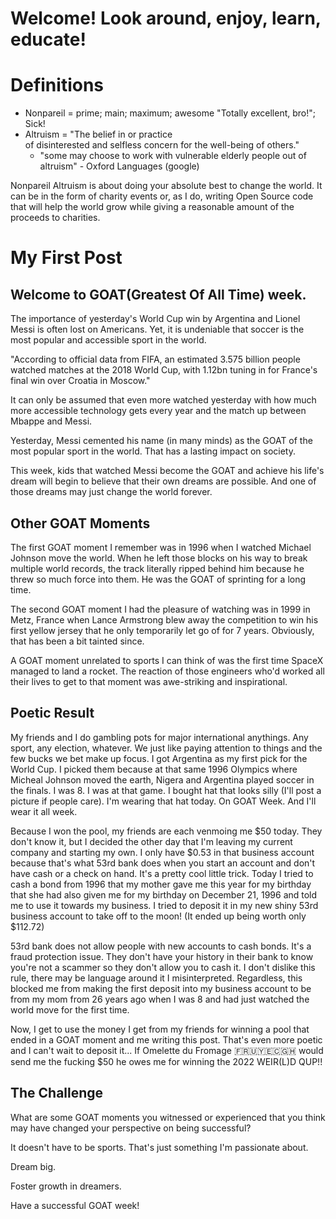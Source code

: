 # Welcome! Look around, enjoy, learn, educate!

# Definitions
- Nonpareil = prime; main; maximum; awesome "Totally excellent, bro!"; Sick! 
- Altruism = "The belief in or practice of disinterested and selfless concern for the well-being of others."
	- "some may choose to work with vulnerable elderly people out of altruism" - Oxford Languages (google)

Nonpareil Altruism is about doing your absolute best to change the world. It can be in the form of charity events or, as I do, writing Open Source code that will help the world grow while giving a reasonable amount of the proceeds to charities.  

# My First Post

## Welcome to GOAT(Greatest Of All Time) week.

The importance of yesterday's World Cup win by Argentina and Lionel Messi is often lost on Americans. Yet, it is undeniable that soccer is the most popular and accessible sport in the world.

"According to official data from FIFA, an estimated 3.575 billion people watched matches at the 2018 World Cup, with 1.12bn tuning in for France's final win over Croatia in Moscow."

It can only be assumed that even more watched yesterday with how much more accessible technology gets every year and the match up between Mbappe and Messi.

Yesterday, Messi cemented his name (in many minds) as the GOAT of the most popular sport in the world. That has a lasting impact on society.

This week, kids that watched Messi become the GOAT and achieve his life's dream will begin to believe that their own dreams are possible. And one of those dreams may just change the world forever.

## Other GOAT Moments

The first GOAT moment I remember was in 1996 when I watched Michael Johnson move the world. When he left those blocks on his way to break multiple world records, the track literally ripped behind him because he threw so much force into them. He was the GOAT of sprinting for a long time.

The second GOAT moment I had the pleasure of watching was in 1999 in Metz, France when Lance Armstrong blew away the competition to win his first yellow jersey that he only temporarily let go of for 7 years. Obviously, that has been a bit tainted since.

A GOAT moment unrelated to sports I can think of was the first time SpaceX managed to land a rocket. The reaction of those engineers who'd worked all their lives to get to that moment was awe-striking and inspirational.

## Poetic Result

My friends and I do gambling pots for major international anythings. Any sport, any election, whatever. We just like paying attention to things and the few bucks we bet make up focus. I got Argentina as my first pick for the World Cup. I picked them because at that same 1996 Olympics where Micheal Johnson moved the earth, Nigera and Argentina played soccer in the finals. I was 8. I was at that game. I bought hat that looks silly (I'll post a picture if people care). I'm wearing that hat today. On GOAT Week. And I'll wear it all week.

Because I won the pool, my friends are each venmoing me $50 today. They don't know it, but I decided the other day that I'm leaving my current company and starting my own. I only have $0.53 in that business account because that's what 53rd bank does when you start an account and don't have cash or a check on hand. It's a pretty cool little trick. Today I tried to cash a bond from 1996 that my mother gave me this year for my birthday that she had also given me for my birthday on December 21, 1996 and told me to use it towards my business. I tried to deposit it in my new shiny 53rd business account to take off to the moon! (It ended up being worth only $112.72)

53rd bank does not allow people with new accounts to cash bonds. It's a fraud protection issue. They don't have your history in their bank to know you're not a scammer so they don't allow you to cash it. I don't dislike this rule, there may be language around it I misinterpreted. Regardless, this blocked me from making the first deposit into my business account to be from my mom from 26 years ago when I was 8 and had just watched the world move for the first time.

Now, I get to use the money I get from my friends for winning a pool that ended in a GOAT moment and me writing this post. That's even more poetic and I can't wait to deposit it... If Omelette du Fromage 🇫🇷🇺🇾🇪🇨🇬🇭 would send me the fucking $50 he owes me for winning the 2022 WEIR(L)D QUP!!

## The Challenge

What are some GOAT moments you witnessed or experienced that you think may have changed your perspective on being successful?

It doesn't have to be sports. That's just something I'm passionate about.

Dream big.

Foster growth in dreamers.

Have a successful GOAT week!